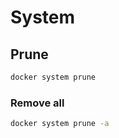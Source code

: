 # System

## Prune

```sh
docker system prune
```

### Remove all

```sh
docker system prune -a
```
